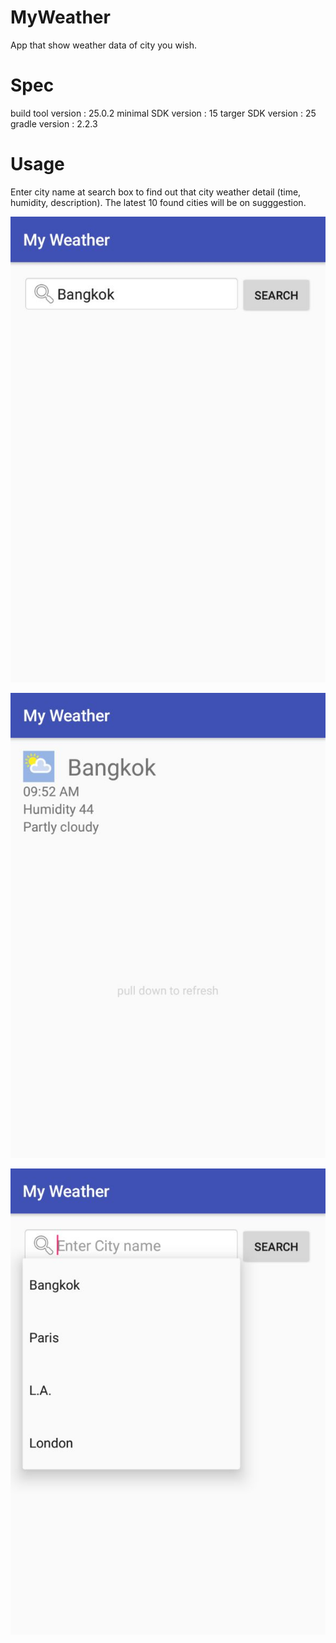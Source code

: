 # MyWeather
App that show weather data of city you wish.

# Spec
build tool version : 25.0.2
minimal SDK version : 15
targer SDK version : 25
gradle version : 2.2.3

# Usage
Enter city name at search box to find out that city weather detail (time, humidity, description).
The latest 10 found cities will be on sugggestion. 

![main page](https://github.com/mefuot/MyWeather/blob/master/screenshot/weather_1.JPG)


![main page](https://github.com/mefuot/MyWeather/blob/master/screenshot/weather_2.JPG)


![main page](https://github.com/mefuot/MyWeather/blob/master/screenshot/weather_3.JPG)
